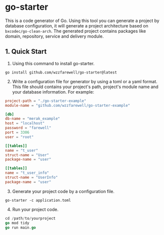 # go-starter

This is a code generator of Go. Using this tool you can generate a project by database configuration, it will generate a project architecture based on ```bxcodec/go-clean-arch```. The generated project contains packages like domain, repository, service and delivery module.

## 1. Quick Start

1. Using this command to install go-starter.
```shell
go install github.com/wzzfarewell/go-starter@latest
```

2. Write a configuration file for generator by using a toml or a yaml format. This file should contains your project's path, project's module name and your database information. For example:
```toml
project-path = "./go-starter-example"
module-name = "github.com/wzzfarewell/go-starter-example"

[db]
db-name = "merak_example"
host = "localhost"
password = "farewell"
port = 3306
user = "root"

[[tables]]
name = "t_user"
struct-name = "User"
package-name = "user"

[[tables]]
name = "t_user_info"
struct-name = "UserInfo"
package-name = "user"
```

3. Generate your project code by a configuration file.
```shell
go-starter -c application.toml
```

4. Run your project code.
```Go
cd /path/to/yourproject
go mod tidy
go run main.go
```
